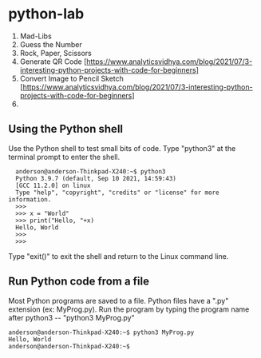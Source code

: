 # python-lab

1. Mad-Libs
2. Guess the Number
3. Rock, Paper, Scissors
4. Generate QR Code [https://www.analyticsvidhya.com/blog/2021/07/3-interesting-python-projects-with-code-for-beginners]
5. Convert Image to Pencil Sketch [https://www.analyticsvidhya.com/blog/2021/07/3-interesting-python-projects-with-code-for-beginners]
6. 


## Using the Python shell ##
Use the Python shell to test small bits of code.
Type "python3" at the terminal prompt to enter the shell.

```
  anderson@anderson-Thinkpad-X240:~$ python3
  Python 3.9.7 (default, Sep 10 2021, 14:59:43) 
  [GCC 11.2.0] on linux
  Type "help", "copyright", "credits" or "license" for more information.
  >>> 
  >>> x = "World"
  >>> print("Hello, "+x)
  Hello, World
  >>> 
  >>> 
```
Type "exit()" to exit the shell and return to the Linux command line.


## Run Python code from a file ##
Most Python programs are saved to a file.  Python files have a ".py" extension (ex: MyProg.py).
Run the program by typing the program name after python3 -- "python3 MyProg.py"
```
anderson@anderson-Thinkpad-X240:~$ python3 MyProg.py
Hello, World
anderson@anderson-Thinkpad-X240:~$
```



